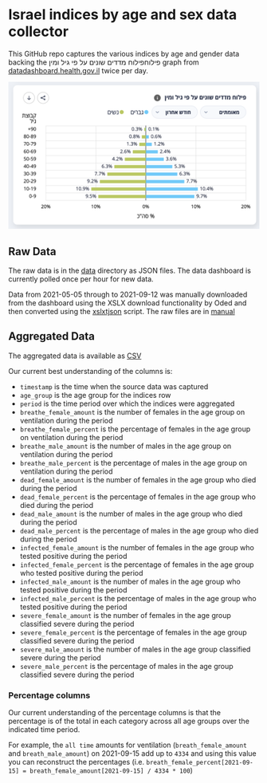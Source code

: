 # Israel indices by age and sex data collector

This GitHub repo captures the various indices by age and gender data backing the פילוחפילוח מדדים שונים על פי גיל ומין graph from [datadashboard.health.gov.il](https://datadashboard.health.gov.il/COVID-19/general) twice per day.

![Target Graph as of September 15th 2021](target-graph.png)

## Raw Data

The raw data is in the [data](./data) directory as JSON files.
The data dashboard is currently polled once per hour for new data.

Data from 2021-05-05 through to 2021-09-12 was manually downloaded from the dashboard using the XSLX download functionality by Oded and then converted using the [xslxtjson](./xlsx2json.java) script. The raw files are in [manual](/.manual)

## Aggregated Data

The aggregated data is available as [CSV](./indicies-by-age-and-sex.csv)

Our current best understanding of the columns is:

* `timestamp` is the time when the source data was captured
* `age_group` is the age group for the indices row
* `period` is the time period over which the indices were aggregated
* `breathe_female_amount` is the number of females in the age group on ventilation during the period
* `breathe_female_percent` is the percentage of females in the age group on ventilation during the period
* `breathe_male_amount` is the number of males in the age group on ventilation during the period
* `breathe_male_percent` is the percentage of males in the age group on ventilation during the period
* `dead_female_amount` is the number of females in the age group who died during the period
* `dead_female_percent` is the percentage of females in the age group who died during the period
* `dead_male_amount` is the number of males in the age group who died during the period
* `dead_male_percent` is the percentage of males in the age group who died during the period
* `infected_female_amount` is the number of females in the age group who tested positive during the period
* `infected_female_percent` is the percentage of females in the age group who tested positive during the period
* `infected_male_amount` is the number of males in the age group who tested positive during the period
* `infected_male_percent` is the percentage of males in the age group who tested positive during the period
* `severe_female_amount` is the number of females in the age group classified severe during the period
* `severe_female_percent` is the percentage of females in the age group classified severe during the period
* `severe_male_amount` is the number of males in the age group classified severe during the period
* `severe_male_percent` is the percentage of males in the age group classified severe during the period
                             
### Percentage columns

Our current understanding of the percentage columns is that the percentage is of the total in each category across all age groups over the indicated time period.

For example, the `all time` amounts for ventilation (`breath_female_amount` and `breath_male_amount`) on 2021-09-15 add up to `4334` and using this value you can reconstruct the percentages (i.e. `breath_female_percent[2021-09-15] = breath_female_amount[2021-09-15] / 4334 * 100`) 
